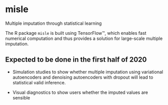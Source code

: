 # misle
Multiple imputation through statistical learning

The R package `misle` is built using TensorFlow™, which enables fast numerical computation and thus provides a solution for large-scale multiple imputation.



## Expected to be done in the first half of 2020
- Simulation studies 
to show whether multiple imputation using variational autoencoders and denoising autoencoders with dropout will lead to statistical valid inference. 

- Visual diagnostics
to show users whether the imputed values are sensible

